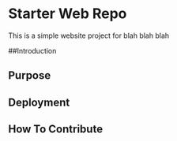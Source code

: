 # Starter Web Repo

This is a simple website project for blah blah blah

##Introduction

## Purpose

## Deployment

## How To Contribute
